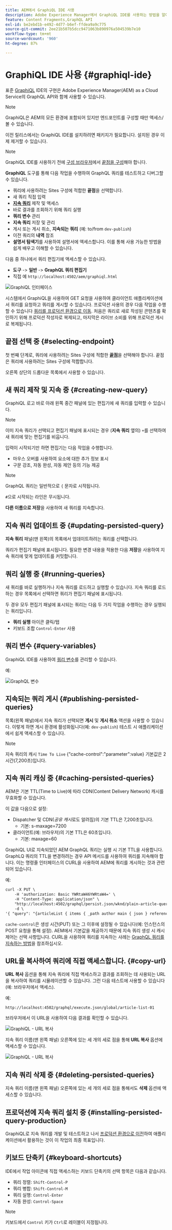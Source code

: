 ```yaml
---
title: AEM에서 GraphiQL IDE 사용
description: Adobe Experience Manager에서 GraphiQL IDE를 사용하는 방법을 알아봅니다.
feature: Content Fragments,GraphQL API
exl-id: be2ebd1b-e492-4d77-b6ef-ffdea9a9c775
source-git-commit: 2ee21b507b5dcc9471063b890976a504539b7e10
workflow-type: tm+mt
source-wordcount: '960'
ht-degree: 87%

---
```


# GraphiQL IDE 사용 {#graphiql-ide}

표준 [GraphiQL](https://graphql.org/learn/serving-over-http/#graphiql) IDE의 구현은 Adobe Experience Manager(AEM) as a Cloud Service의 GraphQL API와 함께 사용할 수 있습니다.

>[!NOTE]
>
>GraphiQL은 AEM의 모든 환경에 포함되어 있지만 엔드포인트를 구성할 때만 액세스/볼 수 있습니다.
>
>이전 릴리스에서는 GraphiQL IDE를 설치하려면 패키지가 필요합니다. 설치된 경우 이제 제거할 수 있습니다.

>[!NOTE]
>GraphiQL IDE를 사용하기 전에 [구성 브라우저](/help/assets/content-fragments/content-fragments-configuration-browser.md)에서 [끝점을 구성](/help/headless/graphql-api/graphql-endpoint.md)해야 합니다.


**GraphiQL** 도구를 통해 다음 작업을 수행하여 GraphQL 쿼리를 테스트하고 디버그할 수 있습니다.
* 쿼리에 사용하려는 Sites 구성에 적합한 **끝점**&#x200B;을 선택합니다.
* 새 쿼리 직접 입력
* **[지속 쿼리](/help/headless/graphql-api/persisted-queries.md)** 제작 및 액세스
* 바로 결과를 조회하기 위해 쿼리 실행
* **쿼리 변수** 관리
* **지속 쿼리** 저장 및 관리
* 게시 또는 게시 취소, **지속되는 쿼리** (예: to/from `dev-publish`)
* 이전 쿼리의 **내역** 참조
* **설명서 탐색기**&#x200B;를 사용하여 설명서에 액세스합니다. 이를 통해 사용 가능한 방법을 쉽게 배우고 이해할 수 있습니다.

다음 중 하나에서 쿼리 편집기에 액세스할 수 있습니다.

* **도구** -> **일반** -> **GraphQL 쿼리 편집기**
* 직접 예 `http://localhost:4502/aem/graphiql.html`

![GraphiQL 인터페이스](assets/cfm-graphiql-interface.png "GraphiQL 인터페이스")

시스템에서 GraphiQL을 사용하여 GET 요청을 사용하여 클라이언트 애플리케이션에서 쿼리를 요청하고 쿼리를 게시할 수 있습니다. 프로덕션 사용의 경우 다음 작업을 수행할 수 있습니다 [쿼리를 프로덕션 환경으로 이동](/help/headless/graphql-api/persisted-queries.md#transfer-persisted-query-production). 처음은 쿼리로 새로 작성된 콘텐츠를 확인하기 위해 프로덕션 작성자로 복제되고, 마지막은 라이브 소비를 위해 프로덕션 게시로 복제됩니다.

## 끝점 선택 중 {#selecting-endpoint}

첫 번째 단계로, 쿼리에 사용하려는 Sites 구성에 적합한 **[끝점](/help/headless/graphql-api/graphql-endpoint.md)**&#x200B;을 선택해야 합니다. 끝점은 쿼리에 사용하려는 Sites 구성에 적합합니다.

오른쪽 상단의 드롭다운 목록에서 사용할 수 있습니다.

## 새 쿼리 제작 및 지속 중 {#creating-new-query}

GraphiQL 로고 바로 아래 왼쪽 중간 패널에 있는 편집기에 새 쿼리를 입력할 수 있습니다.

>[!NOTE]
>
>이미 지속 쿼리가 선택되고 편집기 패널에 표시되는 경우 (**지속 쿼리** 옆의) `+`를 선택하여 새 쿼리에 맞는 편집기를 비웁니다.

입력이 시작되기만 하면 편집기는 다음 작업을 수행합니다.

* 마우스 오버를 사용하여 요소에 대한 추가 정보 표시
* 구문 강조, 자동 완성, 자동 제안 등의 기능 제공

>[!NOTE]
>
>GraphQL 쿼리는 일반적으로 `{` 문자로 시작됩니다.
>
>`#`으로 시작되는 라인은 무시됩니다.

**다른 이름으로 저장**&#x200B;을 사용하여 새 쿼리를 지속합니다.

## 지속 쿼리 업데이트 중 {#updating-persisted-query}

**지속 쿼리** 패널(맨 왼쪽)의 목록에서 업데이트하려는 쿼리를 선택합니다.

쿼리가 편집기 패널에 표시됩니다. 필요한 변경 내용을 적용한 다음 **저장**&#x200B;을 사용하여 지속 쿼리에 맞게 업데이트를 커밋합니다.

## 쿼리 실행 중 {#running-queries}

새 쿼리를 바로 실행하거나 지속 쿼리를 로드하고 실행할 수 있습니다. 지속 쿼리를 로드하는 경우 목록에서 선택하면 쿼리가 편집기 패널에 표시됩니다.

두 경우 모두 편집기 패널에 표시되는 쿼리는 다음 두 가지 작업을 수행하는 경우 실행되는 쿼리입니다.

* **쿼리 실행** 아이콘 클릭/탭
* 키보드 조합 `Control-Enter` 사용

## 쿼리 변수 {#query-variables}

<!-- more details needed here? -->

GraphiQL IDE를 사용하여 [쿼리 변수](/help/headless/graphql-api/content-fragments.md#graphql-variables)를 관리할 수 있습니다.

예:

![GraphQL 변수](assets/cfm-graphqlapi-03.png "GraphQL 변수")

## 지속되는 쿼리 게시 {#publishing-persisted-queries}

목록(왼쪽 패널)에서 지속 쿼리가 선택되면 **게시** 및 **게시 취소** 액션을 사용할 수 있습니다. 이렇게 하면 게시 환경에 활성화됩니다(예: `dev-publish`) 테스트 시 애플리케이션에서 쉽게 액세스할 수 있습니다.

>[!NOTE]
>
>지속 쿼리의 캐시 `Time To Live` {&quot;cache-control&quot;:&quot;parameter&quot;:value} 기본값은 2시간(7,200초)입니다.

## 지속 쿼리 캐싱 중 {#caching-persisted-queries}

AEM은 기본 TTL(Time to Live)에 따라 CDN(Content Delivery Network) 캐시를 무효화할 수 있습니다.

이 값을 다음으로 설정:

* Dispatcher 및 CDN(*공유 캐시*&#x200B;로도 알려짐)의 기본 TTL은 7,200초입니다.
   * 기본: s-maxage=7200
* 클라이언트(예: 브라우저)의 기본 TTL은 60초입니다.
   * 기본: maxage=60

GraphiQL UI로 지속되었던 AEM GraphQL 쿼리는 실행 시 기본 TTL을 사용합니다. GraphLQ 쿼리의 TTL을 변경하려는 경우 API 메서드를 사용하여 쿼리를 지속해야 합니다. 이는 명령줄 인터페이스의 CURL을 사용하여 AEM에 쿼리를 게시하는 것과 관련되어 있습니다.

예:

```xml
curl -X PUT \
    -H 'authorization: Basic YWRtaW46YWRtaW4=' \
    -H "Content-Type: application/json" \
    "http://localhost:4502/graphql/persist.json/wknd/plain-article-query-max-age" \
    -d \
'{ "query": "{articleList { items { _path author main { json } referencearticle { _path } } } }", "cache-control": { "max-age": 300 }}'
```

`cache-control`은 생성 시간(PUT) 또는 그 이후에 설정될 수 있습니다(예: 인스턴스의 POST 요청을 통해 설정). AEM에서 기본값을 제공하기 때문에 지속 쿼리 생성 시 캐시 제어는 선택 사항입니다. CURL을 사용하여 쿼리를 지속하는 사례는 [GraphQL 쿼리를 지속하는 방법](/help/headless/graphql-api/persisted-queries.md#how-to-persist-query)을 참조하십시오.

## URL을 복사하여 쿼리에 직접 액세스합니다. {#copy-url}

**URL 복사** 옵션을 통해 지속 쿼리에 직접 액세스하고 결과를 조회하는 데 사용되는 URL을 복사하여 쿼리를 시뮬레이션할 수 있습니다. 그런 다음 테스트에 사용할 수 있습니다(예: 브라우저에서 액세스).

<!--
  >[!NOTE]
  >
  >The URL will need [encoding before using programmatically](/help/headless/graphql-api/persisted-queries.md#encoding-query-url).
  >
  >The target environment might need adjusting, depending on your requirements.
-->

예:

`http://localhost:4502/graphql/execute.json/global/article-list-01`

브라우저에서 이 URL을 사용하여 다음 결과를 확인할 수 있습니다.

![GraphiQL - URL 복사](assets/cfm-graphiql-copy-url.png "GraphiQL - URL 복사")

지속 쿼리 이름(맨 왼쪽 패널) 오른쪽에 있는 세 개의 세로 점을 통해 **URL 복사** 옵션에 액세스할 수 있습니다.

![GraphiQL - URL 복사](assets/cfm-graphiql-persisted-query-options.png "GraphiQL - URL 복사")

## 지속 쿼리 삭제 중 {#deleting-persisted-queries}

지속 쿼리 이름(맨 왼쪽 패널) 오른쪽에 있는 세 개의 세로 점을 통해서도 **삭제** 옵션에 액세스할 수 있습니다.

<!-- what happens if you try to delete something that is still published? -->


## 프로덕션에 지속 쿼리 설치 중 {#installing-persisted-query-production}

GraphiQL로 지속 쿼리를 개발 및 테스트하고 나서 [프로덕션 환경으로 이전](/help/headless/graphql-api/persisted-queries.md#transfer-persisted-query-production)하여 애플리케이션에서 활용하는 것이 이 작업의 최종 목표입니다.

## 키보드 단축키 {#keyboard-shortcuts}

IDE에서 작업 아이콘에 직접 액세스하는 키보드 단축키의 선택 항목은 다음과 같습니다.

* 쿼리 정렬: `Shift-Control-P`
* 쿼리 병합: `Shift-Control-M`
* 쿼리 실행: `Control-Enter`
* 자동 완성: `Control-Space`

>[!NOTE]
>
>키보드에서 `Control` 키가 `Ctrl`로 레이블이 지정됩니다.
